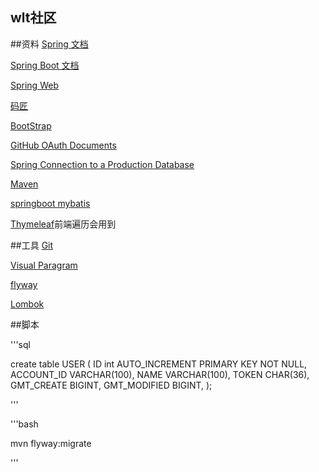 ## wlt社区

##资料 
[Spring 文档](https://spring.io/guides)

[Spring Boot 文档](https://docs.spring.io/spring-boot/docs/2.0.0.RC1/reference/htmlsingle/#using-boot-devtools)

[Spring Web](https://spring.io/guides/gs/serving-web-content/)

[码匠](https://space.bilibili.com/406041527/)

[BootStrap](https://www.bootcss.com/)

[GitHub OAuth Documents](https://developer.github.com/apps/building-oauth-apps/creating-an-oauth-app/)

[Spring Connection to a Production Database](https://docs.spring.io/spring-boot/docs/2.0.0.RC1/reference/htmlsingle/#boot-features-connect-to-production-database)

[Maven](https://mvnrepository.com/)

[springboot mybatis](http://mybatis.org/spring-boot-starter/mybatis-spring-boot-autoconfigure/)

[Thymeleaf](https://www.thymeleaf.org/doc/tutorials/3.0/usingthymeleaf.html#setting-attribute-values)前端遍历会用到

##工具
[Git](https://git-scm.com/downloads)

[Visual Paragram]()

[flyway](https://flywaydb.org/getstarted/firststeps/maven)

[Lombok](https://projectlombok.org/)

##脚本

'''sql

create table USER
(
	ID int AUTO_INCREMENT PRIMARY KEY NOT NULL,
	ACCOUNT_ID VARCHAR(100),
	NAME VARCHAR(100),
	TOKEN CHAR(36),
	GMT_CREATE BIGINT,
	GMT_MODIFIED BIGINT,
);

'''

'''bash

mvn flyway:migrate

'''